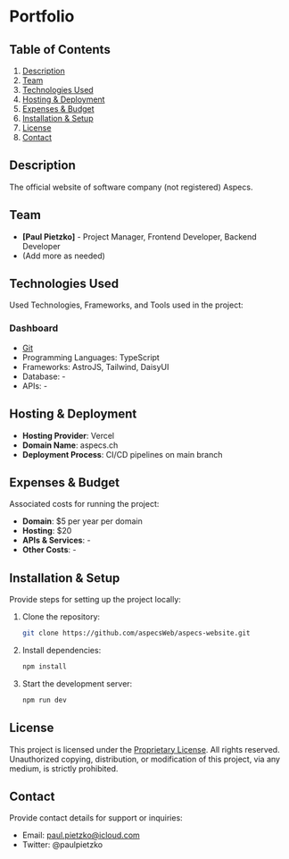 # Portfolio

## Table of Contents

1. [Description](#description)
2. [Team](#team)
3. [Technologies Used](#technologies-used)
4. [Hosting & Deployment](#hosting--deployment)
5. [Expenses & Budget](#expenses--budget)
6. [Installation & Setup](#installation--setup)
7. [License](#license)
8. [Contact](#contact)

## Description

The official website of software company (not registered) Aspecs.

## Team

- **[Paul Pietzko]** - Project Manager, Frontend Developer, Backend Developer
- (Add more as needed)

## Technologies Used

Used Technologies, Frameworks, and Tools used in the project:

### Dashboard
- [Git](https://github.com/aspecsWeb/aspecs-website)
- Programming Languages: TypeScript
- Frameworks: AstroJS, Tailwind, DaisyUI
- Database: -
- APIs: -

## Hosting & Deployment

- **Hosting Provider**: Vercel
- **Domain Name**: aspecs.ch
- **Deployment Process**: CI/CD pipelines on main branch

## Expenses & Budget

Associated costs for running the project:

- **Domain**: $5 per year per domain
- **Hosting**: $20
- **APIs & Services**: -
- **Other Costs**: -

## Installation & Setup

Provide steps for setting up the project locally:

1. Clone the repository:
   ```sh
   git clone https://github.com/aspecsWeb/aspecs-website.git
   ```
2. Install dependencies:
   ```sh
   npm install
   ```
3. Start the development server:
   ```sh
   npm run dev
   ```

## License

This project is licensed under the [Proprietary License](LICENSE). All rights reserved. Unauthorized copying, distribution, or modification of this project, via any medium, is strictly prohibited.

## Contact

Provide contact details for support or inquiries:

- Email: [paul.pietzko@icloud.com](mailto:paul.pietzko@icloud.com)
- Twitter: @paulpietzko